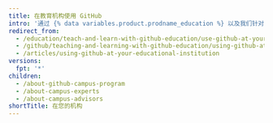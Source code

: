 ```yaml
---
title: 在教育机构使用 GitHub
intro: '通过 {% data variables.product.prodname_education %} 以及我们针对学生和讲师的各种培训计划，利用 {% data variables.product.prodname_dotcom %} 使您机构的学生、讲师和 IT 员工最大限度地获益。'
redirect_from:
  - /education/teach-and-learn-with-github-education/use-github-at-your-educational-institution
  - /github/teaching-and-learning-with-github-education/using-github-at-your-educational-institution
  - /articles/using-github-at-your-educational-institution
versions:
  fpt: '*'
children:
  - /about-github-campus-program
  - /about-campus-experts
  - /about-campus-advisors
shortTitle: 在您的机构
---
```


